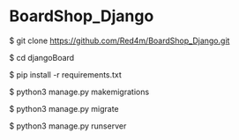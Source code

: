 # BoardShop_Django

$ git clone https://github.com/Red4m/BoardShop_Django.git

$ cd djangoBoard

$ pip install -r requirements.txt

$ python3 manage.py makemigrations

$ python3 manage.py migrate

$ python3 manage.py runserver
